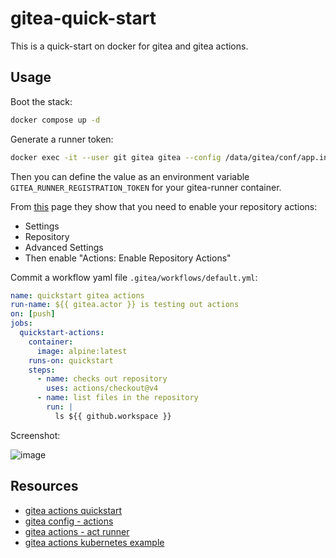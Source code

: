 # gitea-quick-start

This is a quick-start on docker for gitea and gitea actions.

## Usage

Boot the stack:

```bash
docker compose up -d
```

Generate a runner token:

```bash
docker exec -it --user git gitea gitea --config /data/gitea/conf/app.ini actions generate-runner-token
```

Then you can define the value as an environment variable `GITEA_RUNNER_REGISTRATION_TOKEN` for your gitea-runner container.

From [this](https://docs.gitea.com/usage/actions/quickstart#use-actions) page they show that you need to enable your repository actions:

- Settings
- Repository
- Advanced Settings
- Then enable "Actions: Enable Repository Actions"

Commit a workflow yaml file `.gitea/workflows/default.yml`:

```yaml
name: quickstart gitea actions
run-name: ${{ gitea.actor }} is testing out actions
on: [push]
jobs:
  quickstart-actions:
    container:
      image: alpine:latest
    runs-on: quickstart
    steps:
      - name: checks out repository
        uses: actions/checkout@v4
      - name: list files in the repository
        run: |
          ls ${{ github.workspace }}
```

Screenshot:

![image](https://github.com/ruanbekker/quick-starts/assets/567298/b7c6f34d-27fe-4619-81fd-dfbf8e11e53c)


## Resources

- [gitea actions quickstart](https://docs.gitea.com/usage/actions/quickstart)
- [gitea config - actions](https://docs.gitea.com/administration/config-cheat-sheet#actions-actions)
- [gitea actions - act runner](https://docs.gitea.com/usage/actions/act-runner)
- [gitea actions kubernetes example](https://gitea.com/gitea/helm-chart/issues/459#issuecomment-750723)


